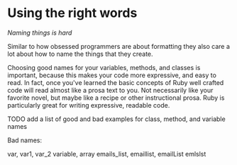 # Using the right words

*Naming things is hard*

Similar to how obsessed programmers are about formatting they also care a lot
about how to name the things that they create.

Choosing good names for your variables, methods, and classes is important,
because this makes your code more expressive, and easy to read. In fact, once
you've learned the basic concepts of Ruby well crafted code will read almost
like a prosa text to you.  Not necessarily like your favorite novel, but maybe
like a recipe or other instructional prosa. Ruby is particularly great for
writing expressive, readable code.

TODO add a list of good and bad examples for class, method, and variable names

Bad names:

var, var1, var_2
variable, array
emails_list, emaillist, emailList
emlslst

